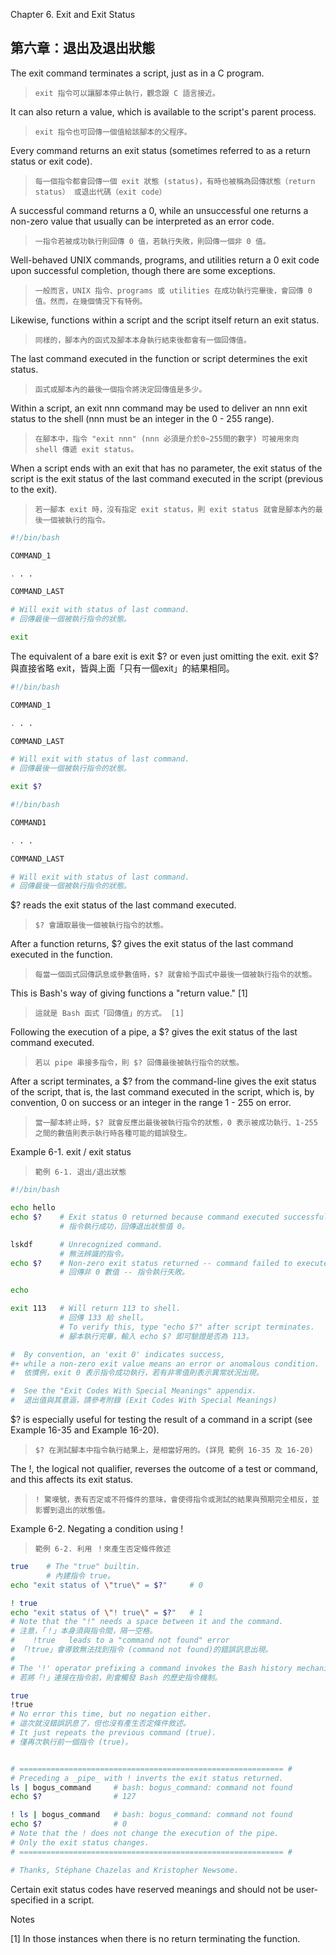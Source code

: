 Chapter 6. Exit and Exit Status

第六章：退出及退出狀態
---

The exit command terminates a script, just as in a C program. 

>`exit 指令可以讓腳本停止執行，觀念跟 C 語言接近。`

It can also return a value, which is available to the script's parent process.

>`exit 指令也可回傳一個值給該腳本的父程序。`

Every command returns an exit status (sometimes referred to as a return status or exit code).

>`每一個指令都會回傳一個 exit 狀態 (status)，有時也被稱為回傳狀態（return status） 或退出代碼（exit code）`

A successful command returns a 0, while an unsuccessful one returns a non-zero value that usually can be interpreted as an error code. 

>`一指令若被成功執行則回傳 0 值，若執行失敗，則回傳一個非 0 值。`

Well-behaved UNIX commands, programs, and utilities return a 0 exit code upon successful completion, though there are some exceptions.

>`一般而言，UNIX 指令、programs 或 utilities 在成功執行完畢後，會回傳 0 值。然而，在幾個情況下有特例。`

Likewise, functions within a script and the script itself return an exit status. 

>`同樣的，腳本內的函式及腳本本身執行結束後都會有一個回傳值。`

The last command executed in the function or script determines the exit status. 

>`函式或腳本內的最後一個指令將決定回傳值是多少。`

Within a script, an exit nnn command may be used to deliver an nnn exit status to the shell (nnn must be an integer in the 0 - 255 range).

>`在腳本中，指令 "exit nnn" (nnn 必須是介於0~255間的數字) 可被用來向 shell 傳遞 exit status。`

When a script ends with an exit that has no parameter, the exit status of the script is the exit status of the last command executed in the script (previous to the exit).

>`若一腳本 exit 時，沒有指定 exit status，則 exit status 就會是腳本內的最後一個被執行的指令。`

```bash
#!/bin/bash

COMMAND_1

. . .

COMMAND_LAST

# Will exit with status of last command.
# 回傳最後一個被執行指令的狀態。

exit
```

The equivalent of a bare exit is exit $? or even just omitting the exit.
exit $? 與直接省略 exit，皆與上面「只有一個exit」的結果相同。

```bash
#!/bin/bash

COMMAND_1

. . .

COMMAND_LAST

# Will exit with status of last command.
# 回傳最後一個被執行指令的狀態。

exit $?
```
```bash
#!/bin/bash

COMMAND1

. . . 

COMMAND_LAST

# Will exit with status of last command.
# 回傳最後一個被執行指令的狀態。
```

$? reads the exit status of the last command executed. 

>`$? 會讀取最後一個被執行指令的狀態。`

After a function returns, $? gives the exit status of the last command executed in the function. 

>`每當一個函式回傳訊息或參數值時，$? 就會給予函式中最後一個被執行指令的狀態。`

This is Bash's way of giving functions a "return value." [1]

>`這就是 Bash 函式「回傳值」的方式。 [1]`

Following the execution of a pipe, a $? gives the exit status of the last command executed.

>`若以 pipe 串接多指令，則 $? 回傳最後被執行指令的狀態。`

After a script terminates, a $? from the command-line gives the exit status of the script, that is, the last command executed in the script, which is, by convention, 0 on success or an integer in the range 1 - 255 on error.

>`當一腳本終止時，$? 就會反應出最後被執行指令的狀態，0 表示被成功執行、1-255 之間的數值則表示執行時各種可能的錯誤發生。`

Example 6-1. exit / exit status

>`範例 6-1. 退出/退出狀態`

```bash
#!/bin/bash

echo hello
echo $?    # Exit status 0 returned because command executed successfully.
           # 指令執行成功，回傳退出狀態值 0。

lskdf      # Unrecognized command.
           # 無法辨識的指令。
echo $?    # Non-zero exit status returned -- command failed to execute.
           # 回傳非 0 數值 -- 指令執行失敗。

echo

exit 113   # Will return 113 to shell.
           # 回傳 133 給 shell。
           # To verify this, type "echo $?" after script terminates.
           # 腳本執行完畢，輸入 echo $? 即可驗證是否為 113。

#  By convention, an 'exit 0' indicates success,
#+ while a non-zero exit value means an error or anomalous condition.
#  依慣例，exit 0 表示指令成功執行，若有非零值則表示異常狀況出現。

#  See the "Exit Codes With Special Meanings" appendix.
#  退出值與其意涵，請參考附錄 (Exit Codes With Special Meanings)
```

$? is especially useful for testing the result of a command in a script (see Example 16-35 and Example 16-20).

>`$? 在測試腳本中指令執行結果上，是相當好用的。(詳見 範例 16-35 及 16-20)`

The !, the logical not qualifier, reverses the outcome of a test or command, and this affects its exit status.

>`! 驚嘆號，表有否定或不符條件的意味，會使得指令或測試的結果與預期完全相反，並影響到退出的狀態值。`

Example 6-2. Negating a condition using !

>`範例 6-2. 利用 ！來產生否定條件敘述`

```bash
true    # The "true" builtin.
        # 內建指令 true。
echo "exit status of \"true\" = $?"     # 0

! true
echo "exit status of \"! true\" = $?"   # 1
# Note that the "!" needs a space between it and the command.
# 注意，「！」本身須與指令間，隔一空格。
#    !true   leads to a "command not found" error
# 「!true」會導致無法找到指令 (command not found)的錯誤訊息出現。 
#
# The '!' operator prefixing a command invokes the Bash history mechanism.
# 若將「!」連接在指令前，則會觸發 Bash 的歷史指令機制。

true
!true
# No error this time, but no negation either.
# 這次就沒錯誤訊息了，但也沒有產生否定條件敘述。
# It just repeats the previous command (true).
# 僅再次執行前一個指令 (true)。


# =========================================================== #
# Preceding a _pipe_ with ! inverts the exit status returned.
ls | bogus_command     # bash: bogus_command: command not found
echo $?                # 127

! ls | bogus_command   # bash: bogus_command: command not found
echo $?                # 0
# Note that the ! does not change the execution of the pipe.
# Only the exit status changes.
# =========================================================== #

# Thanks, Stéphane Chazelas and Kristopher Newsome.
```

Certain exit status codes have reserved meanings and should not be user-specified in a script.

Notes

[1]	In those instances when there is no return terminating the function.
